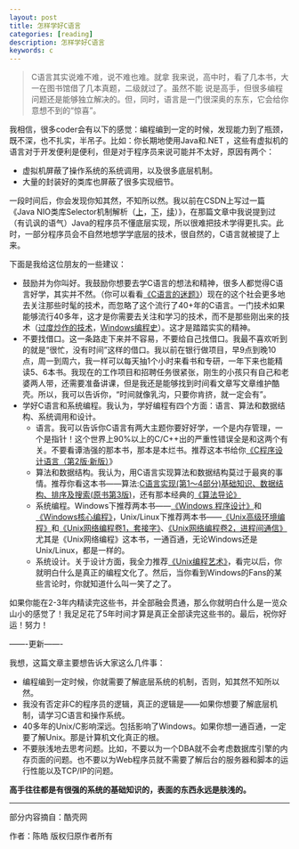 ```yaml
---
layout: post
title: 怎样学好C语言
categories: [reading]
description: 怎样学好C语言
keywords: c
---
```


> C语言其实说难不难，说不难也难。就拿 我来说，高中时，看了几本书，大一在图书馆借了几本真题，二级就过了。虽然不能 说是高手，但很多编程问题还是能够独立解决的。但，同时，语言是一门很深奥的东东，它会给你意想不到的“惊喜”。

我相信，很多coder会有以下的感觉：编程编到一定的时候，发现能力到了瓶颈，既不深，也不扎实，半吊子。比如：你长期地使用Java和.NET ，这些有虚拟机的语言对于开发便利是便利，但是对于程序员来说可能并不太好，原因有两个：

* 虚拟机屏蔽了操作系统的系统调用，以及很多底层机制。
* 大量的封装好的类库也屏蔽了很多实现细节。

一段时间后，你会发现你知其然，不知所以然。我以前在CSDN上写过一篇《Java NIO类库Selector机制解析（[上](http://blog.csdn.net/haoel/archive/2008/03/27/2224055.aspx)，[下](http://blog.csdn.net/haoel/archive/2008/03/27/2224069.aspx)，[续](http://blog.csdn.net/haoel/archive/2008/05/04/2379586.aspx)）》，在那篇文章中我说提到过（有讥讽的语气）Java的程序员不懂底层实现，所以很难把技术学得更扎实。此时，一部分程序员会不自然地想学学底层的技术，很自然的，C语言就被提了上来。

下面是我给这位朋友的一些建议：

* 鼓励并为你叫好。我鼓励你想要去学C语言的想法和精神，很多人都觉得C语言好学，其实并不然。（你可以看看[《C语言的迷题》](http://yanda.net.cn/index.php/articles/174)）现在的这个社会更多地去关注那些时髦的技术，而忽略了这个流行了40+年的C语言。一门技术如果能够流行40多年，这才是你需要去关注和学习的技术，而不是那些刚出来的技术（[过度炒作的技术](http://coolshell.cn/articles/3609.html)，[Windows编程史](http://coolshell.cn/articles/3008.html)）。这才是踏踏实实的精神。
* 不要找借口。这一条路走下来并不容易，不要给自己找借口。我最不喜欢听到的就是“很忙，没有时间”这样的借口。我以前在银行做项目，早9点到晚10点，周一到周六，我一样可以每天抽1个小时来看书和专研，一年下来也能精读5、6本书。我现在的工作项目和招聘任务很紧张，刚生的小孩只有自己和老婆两人带，还需要准备讲课，但是我还是能够找到时间看文章写文章维护酷壳。所以，我可以告诉你，“时间就像乳沟，只要你肯挤，就一定会有”。
* 学好C语言和系统编程。我认为，学好编程有四个方面：语言、算法和数据结构、系统调用和设计。
    * 语言。我可以告诉你C语言有两大主题你要好好学，一个是内存管理，一个是指针！这个世界上90%以上的C/C++出的严重性错误全是和这两个有关。不要看谭浩强的那本书，那本是本烂书。推荐这本书给你[《C程序设计语言（第2版·新版）](http://product.china-pub.com/14975&ref=browse)》
    * 算法和数据结构。我认为，用C语言实现算法和数据结构莫过于最爽的事情。推荐你看这本书——算法:[C语言实现(第1～4部分)基础知识、数据结构、排序及搜索(原书第3版)](http://product.china-pub.com/192975&ref=browse)，还有那本经典的[《算法导论》](http://product.china-pub.com/31701)
    * 系统编程。Windows下推荐两本书——[《Windows 程序设计》](http://product.china-pub.com/52880)和[《Windows核心编程》](http://product.china-pub.com/209058)，Unix/Linux下推荐两本书——[《Unix高级环境编程》](http://product.china-pub.com/30181)和[《Unix网络编程卷1，套接字》](http://product.china-pub.com/196770)、[《Unix网络编程卷2，进程间通信》](http://product.china-pub.com/196859)尤其是《Unix网络编程》这本书，一通百通，无论Windows还是Unix/Linux，都是一样的。
    * 系统设计。关于设计方面，我全力推荐[《Unix编程艺术》](http://product.china-pub.com/197413)，看完以后，你就明白什么是真正的编程文化了。然后，当你看到Windows的Fans的某些言论时，你就知道什么叫一笑了之了。

如果你能在2-3年内精读完这些书，并全部融会贯通，那么你就明白什么是一览众山小的感觉了！我足足花了5年时间才算是真正全部读完这些书的。最后，祝你好运！努力！

——-更新——-

我想，这篇文章主要想告诉大家这么几件事：

* 编程编到一定时候，你就需要了解底层系统的机制，否则，知其然不知所以然。
* 我没有否定非C的程序员的逻辑，真正的逻辑是——如果你想要了解底层机制，请学习C语言和操作系统。
* 40多年的Unix/C影响深远。包括影响了Windows。如果你想一通百通，一定要了解Unix。那是计算机文化真正的根。
* 不要肤浅地去思考问题。比如，不要以为一个DBA就不会考虑数据库引擎的内存页面的问题。也不要以为Web程序员就不需要了解后台的服务器和脚本的运行性能以及TCP/IP的问题。

**高手往往都是有很强的系统的基础知识的，表面的东西永远是肤浅的。**

--- 

部分内容摘自：酷壳网

作者：陈皓 版权归原作者所有
